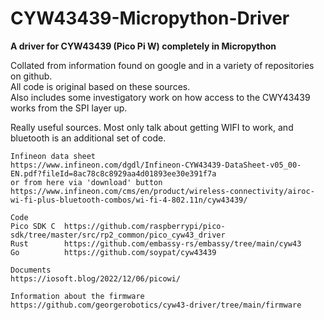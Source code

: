# CYW43439-Micropython-Driver
**A driver for CYW43439 (Pico Pi W) completely in Micropython**

Collated from information found on google and in a variety of repositories on github.   
All code is original based on these sources.  
Also includes some investigatory work on how access to the CWY43439 works from the SPI layer up.  

Really useful sources. 
Most only talk about getting WIFI to work, and bluetooth is an additional set of code.   

```
Infineon data sheet
https://www.infineon.com/dgdl/Infineon-CYW43439-DataSheet-v05_00-EN.pdf?fileId=8ac78c8c8929aa4d01893ee30e391f7a
or from here via 'download' button
https://www.infineon.com/cms/en/product/wireless-connectivity/airoc-wi-fi-plus-bluetooth-combos/wi-fi-4-802.11n/cyw43439/

Code
Pico SDK C  https://github.com/raspberrypi/pico-sdk/tree/master/src/rp2_common/pico_cyw43_driver
Rust        https://github.com/embassy-rs/embassy/tree/main/cyw43
Go          https://github.com/soypat/cyw43439

Documents
https://iosoft.blog/2022/12/06/picowi/

Information about the firmware
https://github.com/georgerobotics/cyw43-driver/tree/main/firmware
```


